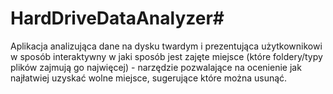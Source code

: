 # HardDriveDataAnalyzer#

Aplikacja analizująca dane na dysku twardym i prezentująca użytkownikowi w sposób interaktywny w jaki sposób jest zajęte miejsce (które foldery/typy plików zajmują go najwięcej) - narzędzie pozwalające na ocenienie jak najłatwiej uzyskać wolne miejsce, sugerujące które można usunąć.
